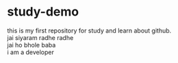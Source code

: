 # study-demo
this is my first repository for study and learn about github. 
<br>
jai siyaram radhe radhe 
<br>
jai ho bhole baba 
<br>
i am a developer
